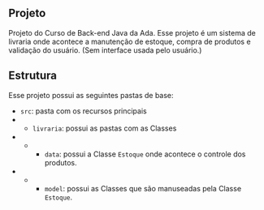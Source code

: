 ## Projeto

Projeto do Curso de Back-end Java da Ada. Esse projeto é um sistema de livraria onde acontece a manutenção de estoque,
compra de produtos e validação do usuário. (Sem interface usada pelo usuário.)

## Estrutura
Esse projeto possui as seguintes pastas de base:

- `src`: pasta com os recursos principais
- - `livraria`: possui as pastas com as Classes
- - - `data`: possui a Classe `Estoque` onde acontece o controle dos produtos.
- - - `model`: possui as Classes que são manuseadas pela Classe `Estoque`.


